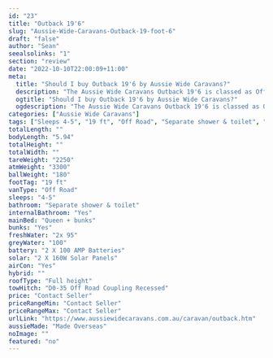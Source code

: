 ```yaml
---
id: "23"
title: "Outback 19'6"
slug: "Aussie-Wide-Caravans-Outback-19-foot-6"
draft: "false"
author: "Sean"
seealsolinks: "1"
section: "review"
date: "2022-10-10T22:00:09+11:00"
meta:
  title: "Should I buy Outback 19'6 by Aussie Wide Caravans?"
  description: "The Aussie Wide Caravans Outback 19'6 is classed as Off Road, and sleeps 4-5 people. It is Made Overseas and comes in at 19 ft. It generally has Separate shower & toilet."
  ogtitle: "Should I buy Outback 19'6 by Aussie Wide Caravans?"
  ogdescription: "The Aussie Wide Caravans Outback 19'6 is classed as Off Road, and sleeps 4-5 people. It is Made Overseas and comes in at 19 ft. It generally has Separate shower & toilet."
categories: ["Aussie Wide Caravans"]
tags: ["Sleeps 4-5", "19 ft", "Off Road", "Separate shower & toilet", "Full height", "Price Unknown", "Made Overseas"]
totalLength: ""
bodyLength: "5.94"
totalHeight: ""
totalWidth: ""
tareWeight: "2250"
atmWeight: "3300"
ballWeight: "180"
footTag: "19 ft"
vanType: "Off Road"
sleeps: "4-5"
bathroom: "Separate shower & toilet"
internalBathroom: "Yes"
mainBed: "Queen + bunks"
bunks: "Yes"
freshWater: "2x 95"
greyWater: "100"
battery: "2 X 100 AMP Batteries"
solar: "2 X 160W Solar Panels"
airCon: "Yes"
hybrid: ""
roofType: "Full height"
towHitch: "D0-35 Off Road Coupling Recessed"
price: "Contact Seller"
priceRangeMin: "Contact Seller"
priceRangeMax: "Contact Seller"
urlLink: "https://www.aussiewidecaravans.com.au/caravan/outback.htm"
aussieMade: "Made Overseas"
noImage: ""
featured: "no"
---
```

